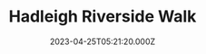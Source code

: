 ---
date: 2023-04-25T05:21:20.000Z
title: Hadleigh Riverside Walk
latitude: 52.04302854043937
longitude: 0.9499096870422363
category: checkin
---
